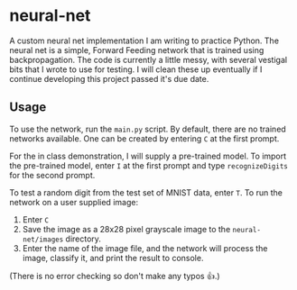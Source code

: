 # neural-net
A custom neural net implementation I am writing to practice Python. The neural net is a simple, Forward Feeding network that is trained using backpropagation.
The code is currently a little messy, with several vestigal bits that I wrote to use for testing. 
I will clean these up eventually if I continue developing this project passed it's due date.

## Usage
To use the network, run the `main.py` script. By default, there are no trained networks available. One can be created by entering `C` at the first prompt.

For the in class demonstration, I will supply a pre-trained model. To import the pre-trained model, enter `I` at the first prompt and type `recognizeDigits` for the second prompt.

To test a random digit from the test set of MNIST data, enter `T`. To run the network on a user supplied image: 
1. Enter `C`
2. Save the image as a 28x28 pixel grayscale image to the `neural-net/images` directory.
3. Enter the name of the image file, and the network will process the image, classify it, and print the result to console.

(There is no error checking so don't make any typos 👍.)
